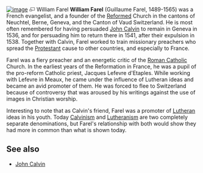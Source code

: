 [![image](images/thumb/0/01/Farel.jpg/180px-Farel.jpg)](http://www.theopedia.com/File:Farel.jpg)
[![image](data:image/png;base64,iVBORw0KGgoAAAANSUhEUgAAAA8AAAALCAAAAACFLIiAAAAAAnRSTlMA/1uRIrUAAABPSURBVAjXY/j///+5vXDwjAHIr26ZAgXZe8H8a/+hoIcw/9nevdVL9+79DuPvzQYZFPUezu8BMZLXgkExnD8HAu6hqv//n+HZVjD4DuUDAKlChD3fj6aPAAAAAElFTkSuQmCC)](http://www.theopedia.com/File:Farel.jpg "Enlarge")
William Farel
**William Farel** (Guillaume Farel, 1489-1565) was a French
evangelist, and a founder of the [Reformed](Reformed "Reformed")
Church in the cantons of Neuchtel, Berne, Geneva, and the Canton of
Vaud Switzerland. He is most often remembered for having persuaded
[John Calvin](John_Calvin "John Calvin") to remain in Geneva in
1536, and for persuading him to return there in 1541, after their
expulsion in 1538. Together with Calvin, Farel worked to train
missionary preachers who spread the
[Protestant](Protestant "Protestant") cause to other countries, and
especially to France.

Farel was a fiery preacher and an energetic critic of the
[Roman Catholic](Roman_Catholic "Roman Catholic") Church. In the
earliest years of the Reformation in France, he was a pupil of the
pro-reform Catholic priest, Jacques Lefevre d'Etaples. While
working with Lefevre in Meaux, he came under the influence of
Lutheran ideas and became an avid promoter of them. He was forced
to flee to Switzerland because of controversy that was aroused by
his writings against the use of images in Christian worship.

Interesting to note that as Calvin's friend, Farel was a promoter
of [Lutheran](Lutheran "Lutheran") ideas in his youth. Today
[Calvinism](Calvinism "Calvinism") and
[Lutheranism](Lutheranism "Lutheranism") are two completely
separate denominations, but Farel's relationship with both would
show they had more in common than what is shown today.

## See also

-   [John Calvin](John_Calvin "John Calvin")



